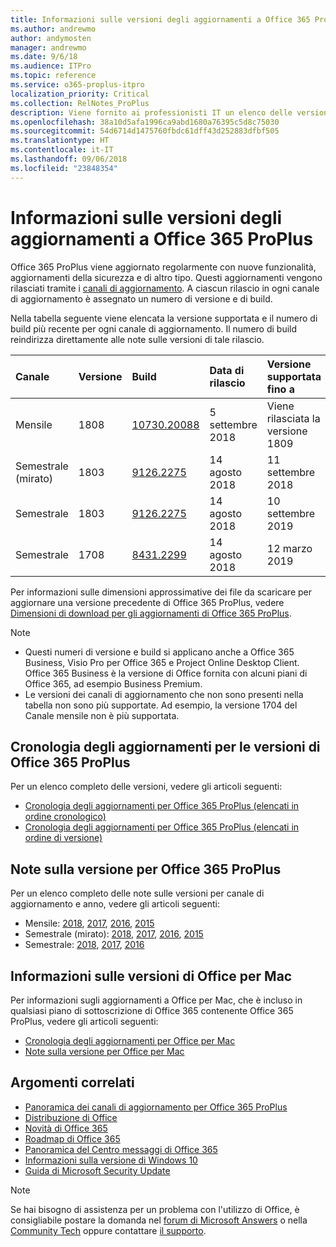 ```yaml
---
title: Informazioni sulle versioni degli aggiornamenti a Office 365 ProPlus
ms.author: andrewmo
author: andymosten
manager: andrewmo
ms.date: 9/6/18
ms.audience: ITPro
ms.topic: reference
ms.service: o365-proplus-itpro
localization_priority: Critical
ms.collection: RelNotes_ProPlus
description: Viene fornito ai professionisti IT un elenco delle versioni più recenti per Office 365 ProPlus per ciascun canale di aggiornamenti e collegamenti alle note sulle versioni e alla cronologia degli aggiornamenti
ms.openlocfilehash: 38a10d5afa1996ca9abd1680a76395c5d8c75030
ms.sourcegitcommit: 54d6714d1475760fbdc61dff43d252883dfbf505
ms.translationtype: HT
ms.contentlocale: it-IT
ms.lasthandoff: 09/06/2018
ms.locfileid: "23848354"
---
```

# <a name="release-information-for-updates-to-office-365-proplus"></a>Informazioni sulle versioni degli aggiornamenti a Office 365 ProPlus

Office 365 ProPlus viene aggiornato regolarmente con nuove funzionalità, aggiornamenti della sicurezza e di altro tipo. Questi aggiornamenti vengono rilasciati tramite i [canali di aggiornamento](https://docs.microsoft.com/DeployOffice/overview-of-update-channels-for-office-365-proplus). A ciascun rilascio in ogni canale di aggiornamento è assegnato un numero di versione e di build. 

Nella tabella seguente viene elencata la versione supportata e il numero di build più recente per ogni canale di aggiornamento. Il numero di build reindirizza direttamente alle note sulle versioni di tale rilascio. 

  
|**Canale**|**Versione**|**Build**|**Data di rilascio**|**Versione supportata fino a**|
|:-----|:-----|:-----|:-----|:-----|
|Mensile  <br/> |1808  <br/> |[10730.20088](monthly-channel-2018.md#version-1808-september-5)  <br/> | 5 settembre 2018  <br/> |Viene rilasciata la versione 1809 <br/>|
|Semestrale (mirato)  <br/> |1803  <br/> |[9126.2275](semi-annual-channel-targeted-2018.md#version-1803-august-14)  <br/> | 14 agosto 2018  <br/> | 11 settembre 2018 <br/>|
|Semestrale <br/> |1803  <br/> | [9126.2275](semi-annual-channel-2018.md#version-1803-august-14) <br/> | 14 agosto 2018  <br/> | 10 settembre 2019 <br/>|
|Semestrale <br/> |1708  <br/> |[8431.2299](semi-annual-channel-2018.md#version-1708-august-14)  <br/> | 14 agosto 2018  <br/> | 12 marzo 2019 <br/>|

Per informazioni sulle dimensioni approssimative dei file da scaricare per aggiornare una versione precedente di Office 365 ProPlus, vedere [Dimensioni di download per gli aggiornamenti di Office 365 ProPlus](download-sizes-office365-proplus-updates.md).

> [!NOTE]
> - Questi numeri di versione e build si applicano anche a Office 365 Business, Visio Pro per Office 365 e Project Online Desktop Client. Office 365 Business è la versione di Office fornita con alcuni piani di Office 365, ad esempio Business Premium.
> - Le versioni dei canali di aggiornamento che non sono presenti nella tabella non sono più supportate. Ad esempio, la versione 1704 del Canale mensile non è più supportata. 


## <a name="update-history-for-office-365-proplus-releases"></a>Cronologia degli aggiornamenti per le versioni di Office 365 ProPlus

Per un elenco completo delle versioni, vedere gli articoli seguenti:
 - [Cronologia degli aggiornamenti per Office 365 ProPlus (elencati in ordine cronologico)](update-history-office365-proplus-by-date.md)
 - [Cronologia degli aggiornamenti per Office 365 ProPlus (elencati in ordine di versione)](update-history-office365-proplus-by-version.md)

## <a name="release-notes-for-office-365-proplus-releases"></a>Note sulla versione per Office 365 ProPlus

Per un elenco completo delle note sulle versioni per canale di aggiornamento e anno, vedere gli articoli seguenti:
 - Mensile: [2018](monthly-channel-2018.md), [2017](monthly-channel-2017.md), [2016](monthly-channel-2016.md), [2015](monthly-channel-2015.md)
 - Semestrale (mirato): [2018](semi-annual-channel-targeted-2018.md), [2017](semi-annual-channel-targeted-2017.md), [2016](semi-annual-channel-targeted-2016.md), [2015](semi-annual-channel-targeted-2015.md)
 - Semestrale: [2018](semi-annual-channel-2018.md), [2017](semi-annual-channel-2017.md), [2016](semi-annual-channel-2016.md)

## <a name="office-for-mac-release-information"></a>Informazioni sulle versioni di Office per Mac

Per informazioni sugli aggiornamenti a Office per Mac, che è incluso in qualsiasi piano di sottoscrizione di Office 365 contenente Office 365 ProPlus, vedere gli articoli seguenti:
 - [Cronologia degli aggiornamenti per Office per Mac](update-history-office-for-mac.md)
 - [Note sulla versione per Office per Mac](release-notes-office-for-mac.md)


## <a name="related-topics"></a>Argomenti correlati

- [Panoramica dei canali di aggiornamento per Office 365 ProPlus](https://docs.microsoft.com/DeployOffice/overview-of-update-channels-for-office-365-proplus)
- [Distribuzione di Office](https://docs.microsoft.com/deployoffice/)
- [Novità di Office 365](https://support.office.com/article/95c8d81d-08ba-42c1-914f-bca4603e1426)
- [Roadmap di Office 365](https://products.office.com/business/office-365-roadmap)
- [Panoramica del Centro messaggi di Office 365](https://support.office.com/article/38fb3333-bfcc-4340-a37b-deda509c2093)
- [Informazioni sulla versione di Windows 10](https://www.microsoft.com/itpro/windows-10/release-information)
- [Guida di Microsoft Security Update](https://portal.msrc.microsoft.com/)

> [!NOTE]
> Se hai bisogno di assistenza per un problema con l'utilizzo di Office, è consigliabile postare la domanda nel [forum di Microsoft Answers](https://answers.microsoft.com/) o nella [Community Tech](https://techcommunity.microsoft.com/) oppure contattare [il supporto](https://support.microsoft.com/contactus).

